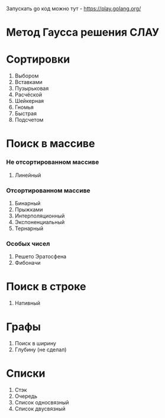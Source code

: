 Запускать go код можно тут - https://play.golang.org/

# Метод Гаусса решения СЛАУ

# Сортировки
1. Выбором
2. Вставками
3. Пузырьковая
4. Расчёской
5. Шейкерная
6. Гномья
7. Быстрая
8. Подсчетом


# Поиск в массиве
### Не отсортированном массиве
1. Линейный
### Отсортированном массиве
1. Бинарный
2. Прыжками
3. Интерполяционный 
4. Экспоненциальный
5. Тернарный
### Особых чисел
1. Решето Эратосфена
2. Фибоначи


# Поиск в строке
1. Нативный


# Графы 
1. Поиск в ширину 
2. Глубину
(не сделал)

# Списки 
1. Стэк
2. Очередь
3. Список односвязный
4. Список двусвязный
